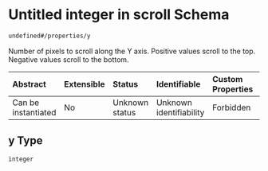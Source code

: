 # Untitled integer in scroll Schema

```txt
undefined#/properties/y
```

Number of pixels to scroll along the Y axis. Positive values scroll to the top. Negative values scroll to the bottom.

| Abstract            | Extensible | Status         | Identifiable            | Custom Properties | Additional Properties | Access Restrictions | Defined In                                                               |
| :------------------ | :--------- | :------------- | :---------------------- | :---------------- | :-------------------- | :------------------ | :----------------------------------------------------------------------- |
| Can be instantiated | No         | Unknown status | Unknown identifiability | Forbidden         | Allowed               | none                | [scroll\_v1.schema.json\*](scroll_v1.schema.json "open original schema") |

## y Type

`integer`
